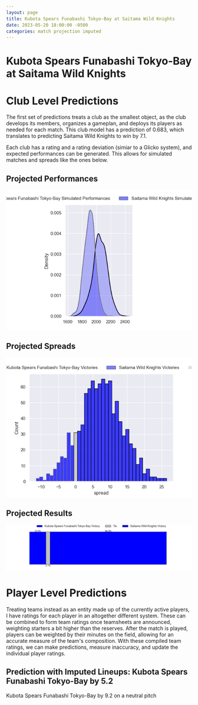 ```yaml
---  
layout: page  
title: Kubota Spears Funabashi Tokyo-Bay at Saitama Wild Knights  
date: 2023-05-20 18:00:00 -0500  
categories: match projection imputed  
---
```

# Kubota Spears Funabashi Tokyo-Bay at Saitama Wild Knights

# Club Level Predictions


The first set of predictions treats a club as the smallest object, as the club develops its members, organizes a gameplan, and deploys its players as needed for each match. This club model has a prediction of 0.683, which translates to predicting Saitama Wild Knights to win by 7.1.

Each club has a rating and a rating deviation (simiar to a Glicko system), and expected performances can be generated. This allows for simulated matches and spreads like the ones below.
## Projected Performances


![Projected Performances](plots/performances_2023-05-20-SaitamaWildKnights-KubotaSpearsFunabashiTokyo-Bay.png)
## Projected Spreads


![Projected Spreads](plots/spreads_2023-05-20-SaitamaWildKnights-KubotaSpearsFunabashiTokyo-Bay.png)
## Projected Results


![Projected Results](plots/resultbar_2023-05-20-SaitamaWildKnights-KubotaSpearsFunabashiTokyo-Bay.png)
# Player Level Predictions


Treating teams instead as an entity made up of the currently active players, I have ratings for each player in an altogether different system. These can be combined to form team ratings once teamsheets are announced, weighting starters a bit higher than the reserves. After the match is played, players can be weighted by their minutes on the field, allowing for an accurate measure of the team's composition. With these compiled team ratings, we can make predictions, measure inaccuracy, and update the individual player ratings.
## Prediction with Imputed Lineups: Kubota Spears Funabashi Tokyo-Bay by 5.2


Kubota Spears Funabashi Tokyo-Bay by 9.2 on a neutral pitch

